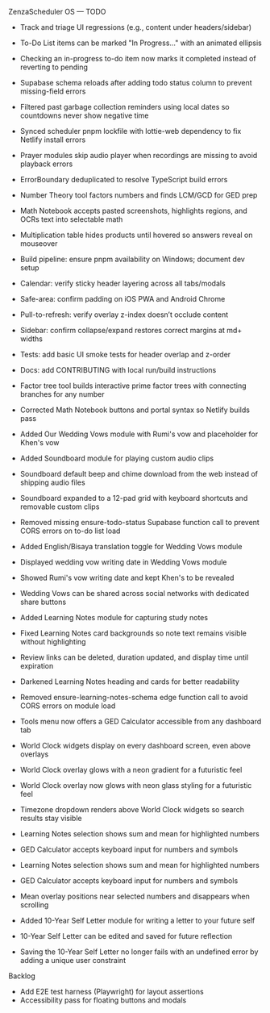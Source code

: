 ZenzaScheduler OS — TODO

- Track and triage UI regressions (e.g., content under headers/sidebar)
- To-Do List items can be marked "In Progress..." with an animated ellipsis
- Checking an in-progress to-do item now marks it completed instead of reverting to pending
- Supabase schema reloads after adding todo status column to prevent missing-field errors
- Filtered past garbage collection reminders using local dates so countdowns never show negative time
- Synced scheduler pnpm lockfile with lottie-web dependency to fix Netlify install errors
- Prayer modules skip audio player when recordings are missing to avoid playback errors
- ErrorBoundary deduplicated to resolve TypeScript build errors
- Number Theory tool factors numbers and finds LCM/GCD for GED prep
- Math Notebook accepts pasted screenshots, highlights regions, and OCRs text into selectable math
- Multiplication table hides products until hovered so answers reveal on mouseover
- Build pipeline: ensure pnpm availability on Windows; document dev setup
- Calendar: verify sticky header layering across all tabs/modals
- Safe-area: confirm padding on iOS PWA and Android Chrome
- Pull-to-refresh: verify overlay z-index doesn’t occlude content
- Sidebar: confirm collapse/expand restores correct margins at md+ widths
- Tests: add basic UI smoke tests for header overlap and z-order
- Docs: add CONTRIBUTING with local run/build instructions
- Factor tree tool builds interactive prime factor trees with connecting branches for any number
- Corrected Math Notebook buttons and portal syntax so Netlify builds pass
- Added Our Wedding Vows module with Rumi's vow and placeholder for Khen's vow
- Added Soundboard module for playing custom audio clips
- Soundboard default beep and chime download from the web instead of shipping audio files
- Soundboard expanded to a 12-pad grid with keyboard shortcuts and removable custom clips
- Removed missing ensure-todo-status Supabase function call to prevent CORS errors on to-do list load
- Added English/Bisaya translation toggle for Wedding Vows module
- Displayed wedding vow writing date in Wedding Vows module
- Showed Rumi's vow writing date and kept Khen's to be revealed
- Wedding Vows can be shared across social networks with dedicated share buttons
- Added Learning Notes module for capturing study notes
- Fixed Learning Notes card backgrounds so note text remains visible without highlighting
- Review links can be deleted, duration updated, and display time until expiration
- Darkened Learning Notes heading and cards for better readability
- Removed ensure-learning-notes-schema edge function call to avoid CORS errors on module load
- Tools menu now offers a GED Calculator accessible from any dashboard tab
- World Clock widgets display on every dashboard screen, even above overlays
- World Clock overlay glows with a neon gradient for a futuristic feel
- World Clock overlay now glows with neon glass styling for a futuristic feel
- Timezone dropdown renders above World Clock widgets so search results stay visible

- Learning Notes selection shows sum and mean for highlighted numbers
- GED Calculator accepts keyboard input for numbers and symbols

- Learning Notes selection shows sum and mean for highlighted numbers
- GED Calculator accepts keyboard input for numbers and symbols
- Mean overlay positions near selected numbers and disappears when scrolling

- Added 10-Year Self Letter module for writing a letter to your future self
- 10-Year Self Letter can be edited and saved for future reflection
- Saving the 10-Year Self Letter no longer fails with an undefined error by adding a unique user constraint

Backlog
- Add E2E test harness (Playwright) for layout assertions
- Accessibility pass for floating buttons and modals

